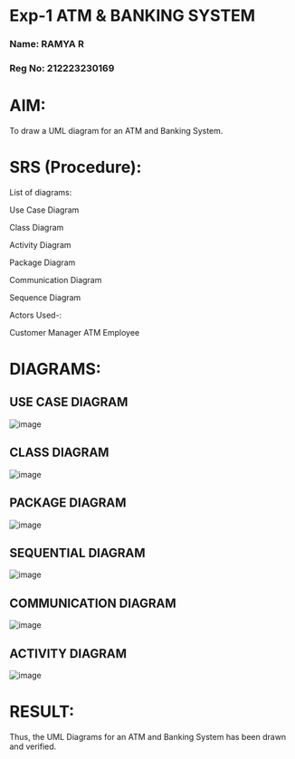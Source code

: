 # Exp-1 ATM & BANKING SYSTEM
### Name: RAMYA R
### Reg No: 212223230169
# AIM:

To draw a UML diagram for an ATM and Banking System.

# SRS (Procedure):

List of diagrams:

Use Case Diagram

Class Diagram

Activity Diagram

Package Diagram

Communication Diagram

Sequence Diagram

Actors Used-:

Customer
Manager
ATM
Employee

# DIAGRAMS:
## USE CASE DIAGRAM
![image](https://github.com/user-attachments/assets/5412f665-14dc-4133-b588-40c75cc32c1c)

## CLASS DIAGRAM
![image](https://github.com/user-attachments/assets/d6ca65e9-440b-4e86-9677-de52000b2cb1)

## PACKAGE DIAGRAM
![image](https://github.com/user-attachments/assets/f45845c4-978c-4d90-822f-7e1d85f09be6)

## SEQUENTIAL DIAGRAM
![image](https://github.com/user-attachments/assets/d1a8b0b0-91b3-4159-b104-3850bd930f9f)

## COMMUNICATION DIAGRAM
![image](https://github.com/user-attachments/assets/5e8048aa-e870-428c-8972-f37686f084c0)

## ACTIVITY DIAGRAM
![image](https://github.com/user-attachments/assets/3ffc1430-994f-4c33-bbc9-a9c61a38101a)


# RESULT:
Thus, the UML Diagrams for an ATM and Banking System has been drawn and verified.
